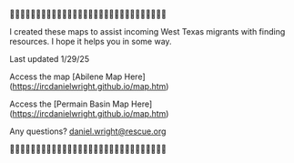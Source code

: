🫎🫎🫎🫎🫎🫎🫎🫎🫎🫎🫎🫎🫎🫎🫎🫎🫎🫎🫎🫎🫎🫎🫎🫎🫎🫎🫎🫎🫎🫎

I created these maps to assist incoming West Texas migrants with finding resources. I hope it helps you in some way. 

Last updated 1/29/25

Access the map [Abilene Map Here] (https://ircdanielwright.github.io/map.htm)

Access the [Permain Basin Map Here] (https://ircdanielwright.github.io/map.htm)

Any questions? 
daniel.wright@rescue.org

🫎🫎🫎🫎🫎🫎🫎🫎🫎🫎🫎🫎🫎🫎🫎🫎🫎🫎🫎🫎🫎🫎🫎🫎🫎🫎🫎🫎🫎🫎
